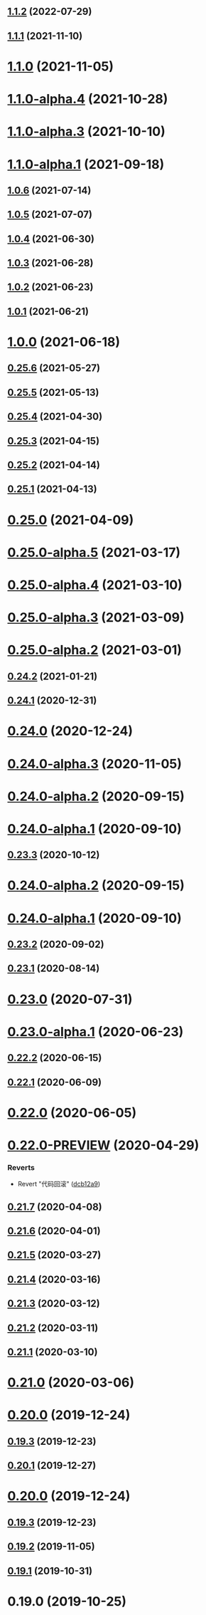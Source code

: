 ## [1.1.2](https://code.choerodon.com.cn/hand-yanqianyun-yq-devops/choerodon-front-base/compare/1.1.1...1.1.2) (2022-07-29)



## [1.1.1](https://code.choerodon.com.cn/hand-yanqianyun-yq-devops/choerodon-front-base/compare/1.1.0...1.1.1) (2021-11-10)



# [1.1.0](https://code.choerodon.com.cn/hand-yanqianyun-yq-devops/choerodon-front-base/compare/1.1.0-alpha.4...1.1.0) (2021-11-05)



# [1.1.0-alpha.4](https://code.choerodon.com.cn/hand-yanqianyun-yq-devops/choerodon-front-base/compare/1.1.0-alpha.3...1.1.0-alpha.4) (2021-10-28)



# [1.1.0-alpha.3](https://code.choerodon.com.cn/hand-yanqianyun-yq-devops/choerodon-front-base/compare/1.1.0-alpha.2...1.1.0-alpha.3) (2021-10-10)



# [1.1.0-alpha.1](https://code.choerodon.com.cn/hand-yanqianyun-yq-devops/choerodon-front-base/compare/1.0.6...1.1.0-alpha.1) (2021-09-18)



## [1.0.6](https://code.choerodon.com.cn/hand-yanqianyun-yq-devops/choerodon-front-base/compare/1.0.5...1.0.6) (2021-07-14)



## [1.0.5](https://code.choerodon.com.cn/hand-yanqianyun-yq-devops/choerodon-front-base/compare/1.0.4...1.0.5) (2021-07-07)



## [1.0.4](https://code.choerodon.com.cn/hand-yanqianyun-yq-devops/choerodon-front-base/compare/1.0.3...1.0.4) (2021-06-30)



## [1.0.3](https://code.choerodon.com.cn/hand-yanqianyun-yq-devops/choerodon-front-base/compare/1.0.2...1.0.3) (2021-06-28)



## [1.0.2](https://code.choerodon.com.cn/hand-yanqianyun-yq-devops/choerodon-front-base/compare/1.0.1...1.0.2) (2021-06-23)



## [1.0.1](https://code.choerodon.com.cn/hand-yanqianyun-yq-devops/choerodon-front-base/compare/1.0.0...1.0.1) (2021-06-21)



# [1.0.0](https://code.choerodon.com.cn/hand-yanqianyun-yq-devops/choerodon-front-base/compare/0.25.6...1.0.0) (2021-06-18)



## [0.25.6](https://code.choerodon.com.cn/hand-yanqianyun-yq-devops/choerodon-front-base/compare/0.25.5...0.25.6) (2021-05-27)



## [0.25.5](https://code.choerodon.com.cn/hand-yanqianyun-yq-devops/choerodon-front-base/compare/0.25.4...0.25.5) (2021-05-13)



## [0.25.4](https://code.choerodon.com.cn/hand-yanqianyun-yq-devops/choerodon-front-base/compare/0.25.3...0.25.4) (2021-04-30)



## [0.25.3](https://code.choerodon.com.cn/hand-yanqianyun-yq-devops/choerodon-front-base/compare/0.25.2...0.25.3) (2021-04-15)



## [0.25.2](https://code.choerodon.com.cn/hand-yanqianyun-yq-devops/choerodon-front-base/compare/0.25.1...0.25.2) (2021-04-14)



## [0.25.1](https://code.choerodon.com.cn/hand-yanqianyun-yq-devops/choerodon-front-base/compare/0.25.0...0.25.1) (2021-04-13)



# [0.25.0](https://code.choerodon.com.cn/hand-yanqianyun-yq-devops/choerodon-front-base/compare/0.25.0-alpha.5...0.25.0) (2021-04-09)



# [0.25.0-alpha.5](https://code.choerodon.com.cn/hand-yanqianyun-yq-devops/choerodon-front-base/compare/0.25.0-alpha.4...0.25.0-alpha.5) (2021-03-17)



# [0.25.0-alpha.4](https://code.choerodon.com.cn/hand-yanqianyun-yq-devops/choerodon-front-base/compare/0.25.0-alpha.3...0.25.0-alpha.4) (2021-03-10)



# [0.25.0-alpha.3](https://code.choerodon.com.cn/hand-yanqianyun-yq-devops/choerodon-front-base/compare/0.25.0-alpha.2...0.25.0-alpha.3) (2021-03-09)



# [0.25.0-alpha.2](https://code.choerodon.com.cn/hand-yanqianyun-yq-devops/choerodon-front-base/compare/0.25.0-alpha.1...0.25.0-alpha.2) (2021-03-01)



## [0.24.2](https://code.choerodon.com.cn/hand-yanqianyun-yq-devops/choerodon-front-base/compare/0.24.1...0.24.2) (2021-01-21)



## [0.24.1](https://code.choerodon.com.cn/hand-yanqianyun-yq-devops/choerodon-front-base/compare/0.24.0...0.24.1) (2020-12-31)



# [0.24.0](https://code.choerodon.com.cn/hand-yanqianyun-yq-devops/choerodon-front-base/compare/0.24.0-alpha.3...0.24.0) (2020-12-24)



# [0.24.0-alpha.3](https://code.choerodon.com.cn/hand-yanqianyun-yq-devops/choerodon-front-base/compare/0.23.3...0.24.0-alpha.3) (2020-11-05)



# [0.24.0-alpha.2](https://code.choerodon.com.cn/hand-yanqianyun-yq-devops/choerodon-front-base/compare/0.24.0-alpha.1...0.24.0-alpha.2) (2020-09-15)



# [0.24.0-alpha.1](https://code.choerodon.com.cn/hand-yanqianyun-yq-devops/choerodon-front-base/compare/0.23.2...0.24.0-alpha.1) (2020-09-10)



## [0.23.3](https://code.choerodon.com.cn/hand-yanqianyun-yq-devops/choerodon-front-base/compare/0.24.0-alpha.2...0.23.3) (2020-10-12)



# [0.24.0-alpha.2](https://code.choerodon.com.cn/hand-yanqianyun-yq-devops/choerodon-front-base/compare/0.24.0-alpha.1...0.24.0-alpha.2) (2020-09-15)



# [0.24.0-alpha.1](https://code.choerodon.com.cn/hand-yanqianyun-yq-devops/choerodon-front-base/compare/0.23.2...0.24.0-alpha.1) (2020-09-10)



## [0.23.2](https://code.choerodon.com.cn/hand-yanqianyun-yq-devops/choerodon-front-base/compare/0.23.1...0.23.2) (2020-09-02)



## [0.23.1](https://code.choerodon.com.cn/hand-yanqianyun-yq-devops/choerodon-front-base/compare/0.23.0...0.23.1) (2020-08-14)



# [0.23.0](https://code.choerodon.com.cn/hand-yanqianyun-yq-devops/choerodon-front-base/compare/0.23.0-alpha.1...0.23.0) (2020-07-31)



# [0.23.0-alpha.1](https://code.choerodon.com.cn/hand-yanqianyun-yq-devops/choerodon-front-base/compare/0.22.2...0.23.0-alpha.1) (2020-06-23)



## [0.22.2](https://code.choerodon.com.cn/hand-yanqianyun-yq-devops/choerodon-front-base/compare/0.22.1...0.22.2) (2020-06-15)



## [0.22.1](https://code.choerodon.com.cn/hand-yanqianyun-yq-devops/choerodon-front-base/compare/0.22.0...0.22.1) (2020-06-09)



# [0.22.0](https://code.choerodon.com.cn/hand-yanqianyun-yq-devops/choerodon-front-base/compare/0.22.0-PREVIEW...0.22.0) (2020-06-05)



# [0.22.0-PREVIEW](https://code.choerodon.com.cn/hand-yanqianyun-yq-devops/choerodon-front-base/compare/0.21.7...0.22.0-PREVIEW) (2020-04-29)


### Reverts

* Revert "代码回滚" ([dcb12a9](https://code.choerodon.com.cn/hand-yanqianyun-yq-devops/choerodon-front-base/commits/dcb12a95e4344e62103a5f90e4551ba1d17d51f3))



## [0.21.7](https://code.choerodon.com.cn/hand-yanqianyun-yq-devops/choerodon-front-base/compare/0.21.6...0.21.7) (2020-04-08)



## [0.21.6](https://code.choerodon.com.cn/hand-yanqianyun-yq-devops/choerodon-front-base/compare/0.21.5...0.21.6) (2020-04-01)



## [0.21.5](https://code.choerodon.com.cn/hand-yanqianyun-yq-devops/choerodon-front-base/compare/0.21.4...0.21.5) (2020-03-27)



## [0.21.4](https://code.choerodon.com.cn/hand-yanqianyun-yq-devops/choerodon-front-base/compare/0.21.3...0.21.4) (2020-03-16)



## [0.21.3](https://code.choerodon.com.cn/hand-yanqianyun-yq-devops/choerodon-front-base/compare/0.21.2...0.21.3) (2020-03-12)



## [0.21.2](https://code.choerodon.com.cn/hand-yanqianyun-yq-devops/choerodon-front-base/compare/0.21.1...0.21.2) (2020-03-11)



## [0.21.1](https://code.choerodon.com.cn/hand-yanqianyun-yq-devops/choerodon-front-base/compare/0.21.0...0.21.1) (2020-03-10)



# [0.21.0](https://code.choerodon.com.cn/hand-yanqianyun-yq-devops/choerodon-front-base/compare/0.20.1...0.21.0) (2020-03-06)



# [0.20.0](https://code.choerodon.com.cn/hand-yanqianyun-yq-devops/choerodon-front-base/compare/0.19.3...0.20.0) (2019-12-24)



## [0.19.3](https://code.choerodon.com.cn/hand-yanqianyun-yq-devops/choerodon-front-base/compare/0.19.2...0.19.3) (2019-12-23)



## [0.20.1](https://code.choerodon.com.cn/hand-yanqianyun-yq-devops/choerodon-front-base/compare/0.20.0...0.20.1) (2019-12-27)



# [0.20.0](https://code.choerodon.com.cn/hand-yanqianyun-yq-devops/choerodon-front-base/compare/0.19.3...0.20.0) (2019-12-24)



## [0.19.3](https://code.choerodon.com.cn/hand-yanqianyun-yq-devops/choerodon-front-base/compare/0.19.2...0.19.3) (2019-12-23)



## [0.19.2](https://code.choerodon.com.cn/hand-yanqianyun-yq-devops/choerodon-front-base/compare/0.19.1...0.19.2) (2019-11-05)



## [0.19.1](https://code.choerodon.com.cn/hand-yanqianyun-yq-devops/choerodon-front-base/compare/0.19.0...0.19.1) (2019-10-31)



# 0.19.0 (2019-10-25)



